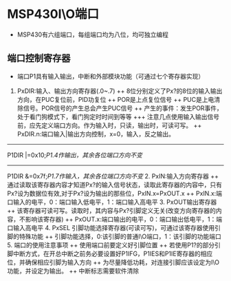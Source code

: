 # MSP430I\O端口
* MSP430有六组端口，每组端口均为八位，均可独立编程
## 端口控制寄存器
* 端口P1具有输入输出，中断和外部模块功能（可通过七个寄存器实现）
1. PxDIR:输入、输出方向寄存器(.0~.7)
 ++ 8位分别定义了Px?的8位的输入输出方向，在PUC复位前，PID功复位
 ++ POR是上点复位信号
 ++ PUC是上电清除信号。POR信号的产生总会产生PUC信号
 ++ 产生的事件：发生POR事件，处于看门狗模式下，看门狗定时时间到等等
 +++ 注意几点使用输入输出信号前，应先定义端口方向。作为输入时，只读，输出时，可读可写。
 ++ PxDIR.n:端口输入|输出方向控制，x=0，输入，反之输出。
 *** 
 P1DIR |=0x10;*P1.4作输出，其余各位端口方向不变*
 ***
 P1DIR &=0x7f;*P1.7作输入，其余各位端口方向不变*
2. PxIN:输入方向寄存器
 ++  通过读取该寄存器内容才知道Px?的输入信号状态，读取此寄存器的内容中，只有Px?设为数据位有效,对于Px?设为输出的那些位，PxIN.x=PxOUT.x
 ++ PxIN.x:端口输入的电平，0：端口输入低电平，1：端口输入高电平
3. PxOUT输出寄存器
++ 该寄存器可读可写。读取时，其内容与Px?引脚定义无关(改变方向寄存器的内容，不影响该寄存器)
++ PxOUT.x:端口输出的电平，0：端口输出低电平，1：端口输入高电平
4. PxSEL 引脚功能选择寄存器(可读可写)，可通过该寄存器使用引脚的特殊功能 
++ 引脚功能选择，0:该引脚的普通I\O端口，1：该引脚的功能端口
5. 端口的使用注意事项
++ 使用端口前要定义好引脚位置
++ 若使用P1?的部分引脚中断方式，在开总中断之前务必要设置好P1IFG，P1IES和P1IE寄存器的相应位，并确保相应引脚为输入方向
++ 为尽量降低功耗，对连接引脚应该设定为I\O功能，并设定为输出。
++ 中断标志需要软件清除
